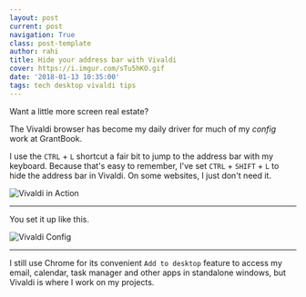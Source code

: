 ```yaml
---
layout: post
current: post
navigation: True
class: post-template
author: rahi
title: Hide your address bar with Vivaldi
cover: https://i.imgur.com/sTu5hKO.gif
date: '2018-01-13 10:35:00'
tags: tech desktop vivaldi tips
---
```


Want a little more screen real estate?

The Vivaldi browser has become my daily driver for much of my _config_ work at GrantBook.

I use the `CTRL` + `L` shortcut a fair bit to jump to the address bar with my keyboard. Because that's easy to remember, I've set `CTRL` + `SHIFT` + `L` to hide the address bar in Vivaldi. On some websites, I just don't need it.

![Vivaldi in Action][1]

---

You set it up like this.

![Vivaldi Config][2]

---

I still use Chrome for its convenient `Add to desktop` feature to access my email, calendar, task manager and other apps in standalone windows, but Vivaldi is where I work on my projects.

[1]: https://i.imgur.com/sTu5hKO.gif
[2]: https://i.imgur.com/mpFuOaz.png
